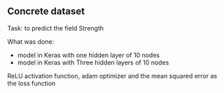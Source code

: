 ## Concrete dataset
Task: to predict the field Strength

What was done:
- model in Keras with one hidden layer of 10 nodes
- model in Keras with Three hidden layers of 10 nodes

ReLU activation function, adam optimizer and the mean squared error as the loss function
